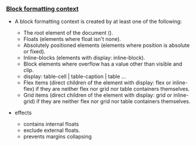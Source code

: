 ### [Block formatting context](https://developer.mozilla.org/en-US/docs/Web/Guide/CSS/Block_formatting_context)
 - A block formatting context is created by at least one of the following:
   - The root element of the document (<html>).
   - Floats (elements where float isn't none).
   - Absolutely positioned elements (elements where position is absolute or fixed).
   - Inline-blocks (elements with display: inline-block).
   - Block elements where overflow has a value other than visible and clip.
   - display: table-cell | table-caption | table ...
   - Flex items (direct children of the element with display: flex or inline-flex) if they are neither flex nor grid nor table containers themselves.
   - Grid items (direct children of the element with display: grid or inline-grid) if they are neither flex nor grid nor table containers themselves.

  - effects
    - contains internal floats
    - exclude external floats.
    - prevents margins collapsing